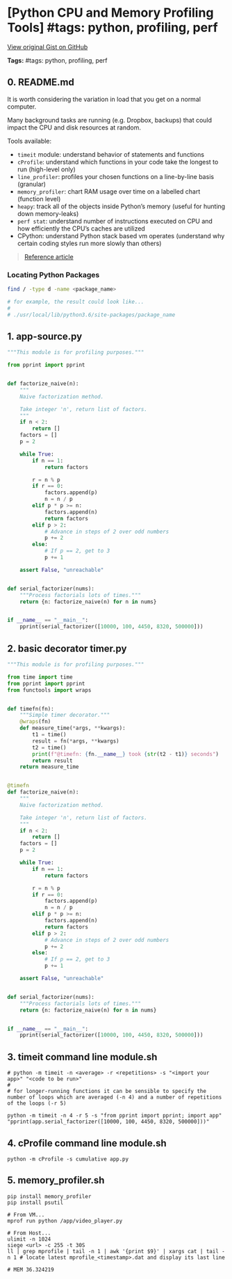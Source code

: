 # [Python CPU and Memory Profiling Tools] #tags: python, profiling, perf

[View original Gist on GitHub](https://gist.github.com/Integralist/dfae68eccb8c4cdbd0e405fe6bc808cf)

**Tags:** #tags: python, profiling, perf

## 0. README.md

It is worth considering the variation in load that you get on a normal computer. 

Many background tasks are running (e.g. Dropbox, backups) that could impact the CPU and disk resources at random.

Tools available:

* `timeit` module: understand behavior of statements and functions
* `cProfile`: understand which functions in your code take the longest to run (high-level only)
* `line_profiler`: profiles your chosen functions on a line-by-line basis (granular)
* `memory_profiler`: chart RAM usage over time on a labelled chart (function level)
* `heapy`: track all of the objects inside Python’s memory (useful for hunting down memory-leaks)
* `perf stat`: understand number of instructions executed on CPU and how efficiently the CPU’s caches are utilized
* CPython: understand Python stack based vm operates (understand why certain coding styles run more slowly than others)

> [Reference article](http://www.marinamele.com/7-tips-to-time-python-scripts-and-control-memory-and-cpu-usage)

### Locating Python Packages

```bash
find / -type d -name <package_name>

# for example, the result could look like...
#
# ./usr/local/lib/python3.6/site-packages/package_name
```

## 1. app-source.py

```python
"""This module is for profiling purposes."""

from pprint import pprint


def factorize_naive(n):
    """
    Naive factorization method.

    Take integer 'n', return list of factors.
    """
    if n < 2:
        return []
    factors = []
    p = 2

    while True:
        if n == 1:
            return factors

        r = n % p
        if r == 0:
            factors.append(p)
            n = n / p
        elif p * p >= n:
            factors.append(n)
            return factors
        elif p > 2:
            # Advance in steps of 2 over odd numbers
            p += 2
        else:
            # If p == 2, get to 3
            p += 1

    assert False, "unreachable"


def serial_factorizer(nums):
    """Process factorials lots of times."""
    return {n: factorize_naive(n) for n in nums}


if __name__ == "__main__":
    pprint(serial_factorizer([10000, 100, 4450, 8320, 500000]))

```

## 2. basic decorator timer.py

```python
"""This module is for profiling purposes."""

from time import time
from pprint import pprint
from functools import wraps


def timefn(fn):
    """Simple timer decorator."""
    @wraps(fn)
    def measure_time(*args, **kwargs):
        t1 = time()
        result = fn(*args, **kwargs)
        t2 = time()
        print(f"@timefn: {fn.__name__} took {str(t2 - t1)} seconds")
        return result
    return measure_time


@timefn
def factorize_naive(n):
    """
    Naive factorization method.

    Take integer 'n', return list of factors.
    """
    if n < 2:
        return []
    factors = []
    p = 2

    while True:
        if n == 1:
            return factors

        r = n % p
        if r == 0:
            factors.append(p)
            n = n / p
        elif p * p >= n:
            factors.append(n)
            return factors
        elif p > 2:
            # Advance in steps of 2 over odd numbers
            p += 2
        else:
            # If p == 2, get to 3
            p += 1

    assert False, "unreachable"


def serial_factorizer(nums):
    """Process factorials lots of times."""
    return {n: factorize_naive(n) for n in nums}


if __name__ == "__main__":
    pprint(serial_factorizer([10000, 100, 4450, 8320, 500000]))
```

## 3. timeit command line module.sh

```shell
# python -m timeit -n <average> -r <repetitions> -s "<import your app>" "<code to be run>"
#
# for longer-running functions it can be sensible to specify the number of loops which are averaged (-n 4) and a number of repetitions of the loops (-r 5)

python -m timeit -n 4 -r 5 -s "from pprint import pprint; import app" "pprint(app.serial_factorizer([10000, 100, 4450, 8320, 500000]))"
```

## 4. cProfile command line module.sh

```shell
python -m cProfile -s cumulative app.py
```

## 5. memory_profiler.sh

```shell
pip install memory_profiler
pip install psutil

# From VM...
mprof run python /app/video_player.py

# From Host...
ulimit -n 1024
siege <url> -c 255 -t 30S
ll | grep mprofile | tail -n 1 | awk '{print $9}' | xargs cat | tail -n 1 # locate latest mprofile_<timestamp>.dat and display its last line

# MEM 36.324219

```

